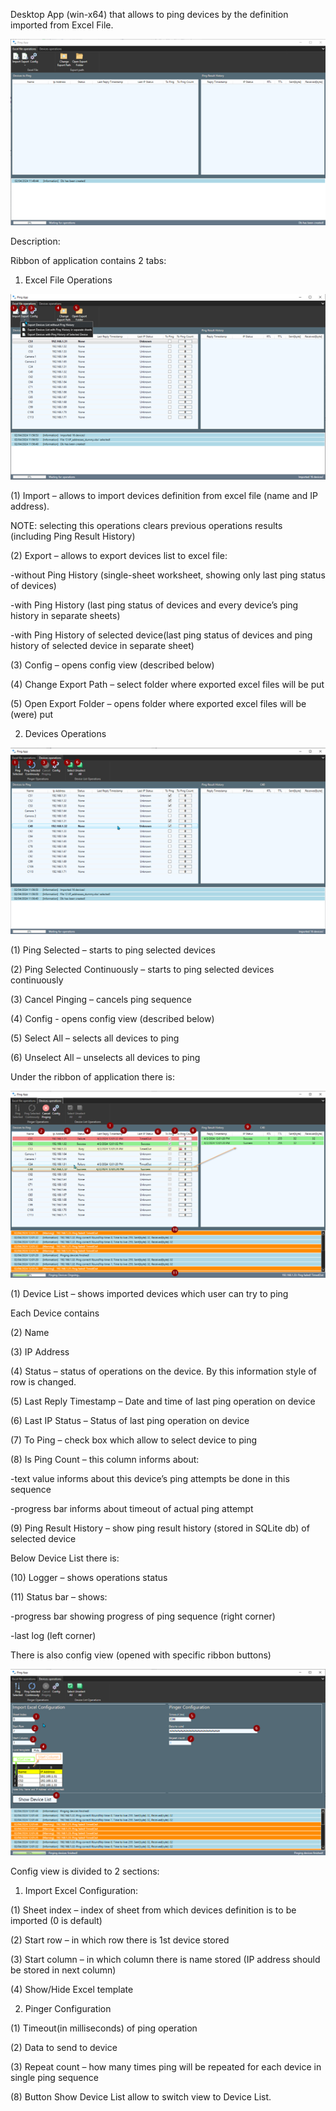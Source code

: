 Desktop App (win-x64) that allows to ping devices by the definition imported from Excel File.

![](screenshots/screen1.png)


Description:

Ribbon of application contains 2 tabs:

1. Excel File Operations

![](screenshots/screen2.png)

(1) Import – allows to import devices definition from excel file (name and IP address).

NOTE: selecting this operations clears previous operations results (including Ping Result History)

(2) Export – allows to export devices list to excel file:

-without Ping History (single-sheet worksheet, showing only last ping status of devices)

-with Ping History (last ping status of devices and every device’s ping history in separate sheets)

-with Ping History of selected device(last ping status of devices and ping history of selected device in separate sheet)

(3) Config – opens config view (described below)

(4) Change Export Path – select folder where exported excel files will be put

(5) Open Export Folder – opens folder where exported excel files will be (were) put



2. Devices Operations

![](screenshots/screen3.png)

(1) Ping Selected – starts to ping selected devices

(2) Ping Selected Continuously – starts to ping selected devices continuously

(3) Cancel Pinging – cancels ping sequence

(4) Config - opens config view (described below)

(5) Select All – selects all devices to ping

(6) Unselect All – unselects all devices to ping



Under the ribbon of application there is:

![](screenshots/screen4.png)

(1) Device List – shows imported devices which user can try to ping

Each Device contains

(2) Name

(3) IP Address

(4) Status – status of operations on the device. By this information style of row is changed.

(5) Last Reply Timestamp – Date and time of last ping operation on device

(6) Last IP Status – Status of last ping operation on device

(7) To Ping – check box which allow to select device to ping

(8) Is Ping Count – this column informs about:

-text value informs about this device’s ping attempts be done in this sequence

-progress bar informs about timeout of actual ping attempt

(9) Ping Result History – show ping result history (stored in SQLite db) of selected device


Below Device List there is:

(10) Logger – shows operations status

(11) Status bar – shows:

-progress bar showing progress of ping sequence (right corner)

-last log (left corner)


There is also config view (opened with specific ribbon buttons)

![](screenshots/screen5.png)

Config view is divided to 2 sections:

1. Import Excel Configuration:

(1) Sheet index – index of sheet from which devices definition is to be imported (0 is default)

(2) Start row – in which row there is 1st device stored

(3) Start column – in which column there is name stored (IP address should be stored in next column)

(4) Show/Hide Excel template


2. Pinger Configuration

(1) Timeout(in milliseconds) of ping operation

(2) Data to send to device

(3) Repeat count – how many times ping will be repeated for each device in single ping sequence



(8) Button Show Device List allow to switch view to Device List.
